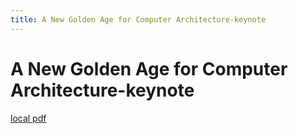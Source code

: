 ```yaml
---
title: A New Golden Age for Computer Architecture-keynote
---
```


# A New Golden Age for Computer Architecture-keynote

[local pdf](../../../pdfs/A%20New%20Golden%20Age%20for%20Computer%20Architecture-keynote.pdf)
